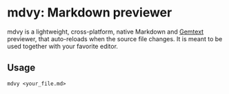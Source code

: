 # mdvy: Markdown previewer

mdvy is a lightweight, cross-platform, native Markdown and [Gemtext](https://geminiprotocol.net/docs/gemtext.gmi) previewer, that auto-reloads when the source file changes.
It is meant to be used together with your favorite editor.

## Usage

```
mdvy <your_file.md>
```
